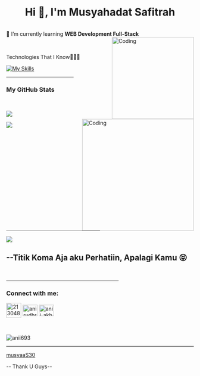<h1 align="center">Hi 👋, I'm Musyahadat Safitrah</h1>




<p align="left"> <a href="https://twitter.com/" target="blank"><img src="https://img.shields.io/twitter/follow/?logo=twitter&style=for-the-badge" alt="" /></a> </p>

🌱 I’m currently learning **WEB Development Full-Stack**
<br>
<img align="right" alt="Coding" width="220" z-index="1000" src="https://down-id.img.susercontent.com/file/id-11134207-7qukx-lj4vzz9bvg4qfd">



<br>

Technologies That I Know👨🏻‍💻

[![My Skills](https://skillicons.dev/icons?i=js,html,css,discord,py,vscode,github,figma&theme=light,react)](https://skillicons.dev)


<hr width="36%" >

<h3>My GitHub Stats</h3>
<img align="right" alt="Coding" width="300" src="https://cdn.dribbble.com/users/1277312/screenshots/14733298/media/39b1045e593737587dd60e42c8422d1f.gif" >
<br>


![](https://github-readme-stats.vercel.app/api?username=musyaaS30&theme=tokyonight&hide_border=false&include_all_commits=true&count_private=false)<br/>

![](https://github-readme-stats.vercel.app/api/top-langs/?username=musyaaS30&theme=tokyonight&hide_border=false&include_all_commits=true&count_private=false&layout=compact)

<br>

<hr width="50%" >
<img src = "https://encrypted-tbn0.gstatic.com/images?q=tbn:ANd9GcRhhiuoSxxNE0XhitrlwbrJcuT3jkFrah-rgw&s">
<h2>--Titik Koma Aja aku Perhatiin, Apalagi Kamu 😝</h2>

<br>
<hr width="60%" >
<h3 align="left">Connect with me:</h3>
<p align="left">
<a href="https://tiktok.com/@musyimass3" target="blank"><img align="center" src="https://uxwing.com/wp-content/themes/uxwing/download/brands-and-social-media/tiktok-square-color-icon.png" alt="21304875" height="40" width="40" /></a>
<a href="https://www.facebook.com/profile.php?id=100087087560894" target="blank"><img align="center" src="https://raw.githubusercontent.com/rahuldkjain/github-profile-readme-generator/master/src/images/icons/Social/facebook.svg" alt="anirudhrai693" height="30" width="40" /></a>
<a href="https://instagram.com/musyaa_3" target="blank"><img align="center" src="https://raw.githubusercontent.com/rahuldkjain/github-profile-readme-generator/master/src/images/icons/Social/instagram.svg" alt="anii_akhil" height="30" width="40" /></a>
</p>
<br>
<p align="left"> <img src="https://komarev.com/ghpvc/?username=anii693&label=Profile%20views&color=0e75b6&style=flat" alt="anii693" /> </p>

------


[musyaaS30](https://github.com/musyaaS30)

-- Thank U Guys--
